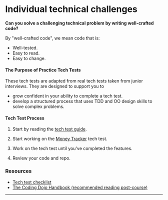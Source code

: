 # Individual technical challenges

**Can you solve a challenging technical problem by writing well-crafted code?**

By "well-crafted code", we mean code that is:

* Well-tested.
* Easy to read.
* Easy to change.

#### The Purpose of Practice Tech Tests

These tech tests are adapted from real tech tests taken from junior interviews. They are designed to support you to

* grow confident in your ability to complete a tech test.
* develop a structured process that uses TDD and OO design skills to solve complex problems.

#### Tech Test Process

1. Start by reading the [tech test guide](https://github.com/makersacademy/jobhunters/blob/main/pills/tech_test_guide.md).

3. Start working on the [Money Tracker](https://github.com/makersacademy/money_tracker_tech_test/blob/main/README.md) tech test.

4. Work on the tech test until you've completed the features.

5. Review your code and repo.


### Resources

* [Tech test checklist](https://github.com/makersacademy/jobhunters/blob/main/pills/tech_test_guide.md)
* [The Coding Dojo Handbook (recommended reading post-course)](https://leanpub.com/codingdojohandbook)

<!-- BEGIN GENERATED SECTION DO NOT EDIT -->

---


